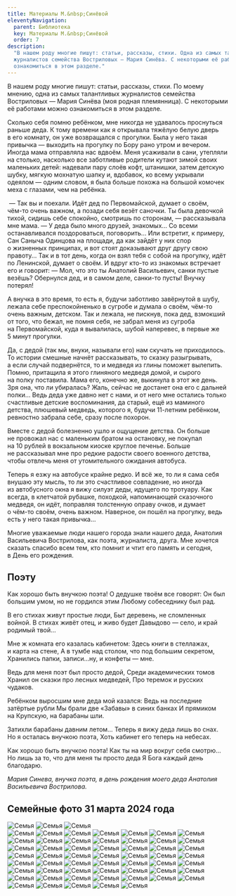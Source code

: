 ```yaml
---
title: Материалы М.&nbsp;Синёвой
eleventyNavigation:
  parent: Библиотека
  key: Материалы М.&nbsp;Синёвой
  order: 7
description:
  "В нашем роду многие пишут: статьи, рассказы, стихи. Одна из самых талантливых
  журналистов семейства Востриловых – Мария Синёва. С некоторыми её работами можно
  ознакомиться в этом разделе."
---
```


В&nbsp;нашем роду многие пишут: статьи, рассказы, стихи. По&nbsp;моему мнению, одна из&nbsp;самых талантливых журналистов семейства Востриловых&nbsp;&mdash; Мария Синёва (моя родная племянница). С&nbsp;некоторыми её работами можно ознакомиться в&nbsp;этом разделе.

Сколько себя помню ребёнком, мне никогда не&nbsp;удавалось проснуться раньше деда. К&nbsp;тому времени как я&nbsp;открывала тяжёлую белую дверь в&nbsp;его комнату, он&nbsp;уже возвращался с&nbsp;прогулки. Была у&nbsp;него такая привычка&nbsp;&mdash; выходить на&nbsp;прогулку по&nbsp;Бору рано утром и&nbsp;вечером. Иногда мама отправляла нас вдвоём. Меня усаживали в&nbsp;сани, утепляли на&nbsp;столько, насколько все заботливые родители кутают зимой своих маленьких детей: надевали пару слоёв кофт, штанишки, затем детскую шубку, мягкую мохнатую шапку и, вдобавок, ко&nbsp;всему укрывали одеялом&nbsp;&mdash; одним словом, я&nbsp;была больше похожа на&nbsp;большой комочек меха с&nbsp;глазами, чем на&nbsp;ребёнка.

&nbsp;&mdash; Так вы&nbsp;и&nbsp;поехали. Идёт дед по&nbsp;Первомайской, думает о&nbsp;своём, <nobr>чём-то</nobr> очень важном, а&nbsp;позади себя везёт саночки. Ты&nbsp;была девочкой тихой, сидишь себе спокойно, смотришь по&nbsp;сторонам,&nbsp;&mdash; рассказывала мне мама. &mdash;&nbsp;У&nbsp;деда было много друзей, знакомых&hellip; Со&nbsp;всеми останавливался поздороваться, поговорить&hellip; Или встретит, к&nbsp;примеру, Сан Саныча Одинцова на&nbsp;площади, да&nbsp;как зайдёт у&nbsp;них спор о&nbsp;жизненных принципах, и&nbsp;вот стоят доказывают друг другу свою правоту&hellip; Так и&nbsp;в&nbsp;тот день, когда он&nbsp;взял тебя с&nbsp;собой на&nbsp;прогулку, идёт по&nbsp;Ленинской, думает о&nbsp;своём. И&nbsp;вдруг <nobr>кто-то</nobr> из&nbsp;знакомых встречает его и&nbsp;говорит:&nbsp;&mdash; Мол, что это ты&nbsp;Анатолий Васильевич, санки пустые везёшь? Обернулся дед, и&nbsp;в&nbsp;самом деле, <nobr>санки-то</nobr> пусты! Внучку потерял!

А&nbsp;внучка в&nbsp;это время, то&nbsp;есть я, будучи заботливо завёрнутой в&nbsp;шубу, лежала себе преспокойненько в&nbsp;сугробе и&nbsp;думала о&nbsp;своём, <nobr>чём-то</nobr> очень важным, детском. Так и&nbsp;лежала, не&nbsp;пискнув, пока дед, взмокший от&nbsp;того, что бежал, не&nbsp;помня себя, не&nbsp;забрал меня из&nbsp;сугроба на&nbsp;Первомайской, куда я&nbsp;вывалилась, шубой наперевес, в&nbsp;первые&nbsp;же 5&nbsp;минут прогулки.

Да, с&nbsp;дедой (так мы, внуки, называли его) нам скучать не&nbsp;приходилось. То&nbsp;истории смешные начнёт рассказывать, то&nbsp;сказку разыгрывать, а&nbsp;если случай подвернётся, то&nbsp;и&nbsp;медведя из&nbsp;глины поможет вылепить. Помню, притащила я&nbsp;этого глиняного медведя домой, и&nbsp;сырого на&nbsp;полку поставила. Мама его, конечно&nbsp;же, выкинула в&nbsp;этот&nbsp;же день. Зря она, что&nbsp;ли убиралась? Жаль, сейчас не&nbsp;достанет она его с&nbsp;дальней полки&hellip; Ведь деда уже давно нет с&nbsp;нами, и&nbsp;от&nbsp;него мне остались только счастливые детские воспоминания, да&nbsp;старый, ещё из&nbsp;маминого детства, плюшевый медведь, которого я, будучи <nobr>11-летним</nobr> ребёнком, ревностно забрала себе, сразу после похорон.

Вместе с&nbsp;дедой болезненно ушло и&nbsp;ощущение детства. Он&nbsp;больше не&nbsp;провожал нас с&nbsp;маленьким братом на&nbsp;остановку, не&nbsp;покупал на&nbsp;10&nbsp;рублей в&nbsp;вокзальном киоске круглое печенье. Больше не&nbsp;рассказывал мне про редкие радости своего военного детства, чтобы отвлечь меня от&nbsp;утомительного ожидания автобуса.

Теперь я&nbsp;езжу на&nbsp;автобусе крайне редко. И&nbsp;всё&nbsp;же, то&nbsp;ли я&nbsp;сама себя внушаю эту мысль, то&nbsp;ли это счастливое совпадение, но&nbsp;иногда из&nbsp;автобусного окна я&nbsp;вижу силуэт деды, идущего по&nbsp;тротуару. Как всегда, в&nbsp;клетчатой рубашке, походкой, напоминающей сказочного медведя, он&nbsp;идёт, поправляя толстенную оправу очков, и&nbsp;думает о&nbsp;<nobr>чём-то</nobr> своём, очень важном. Наверное, он&nbsp;пошёл на&nbsp;прогулку, ведь есть у&nbsp;него такая привычка&hellip;

Многие уважаемые люди нашего города знали нашего деда, Анатолия Васильевича Вострилова, как поэта, журналиста, друга. Мне хочется сказать спасибо всем тем, кто помнит и&nbsp;чтит его память и&nbsp;сегодня, в&nbsp;День его рождения.

## Поэту

Как хорошо быть внучкою поэта!
О&nbsp;дедушке твоём все говорят:
Он&nbsp;был большим умом, но&nbsp;не&nbsp;гордился этим
Любому собеседнику был рад.

В&nbsp;его стихах живут простые люди,
Быт деревень, не&nbsp;сломленных войной.
В&nbsp;стихах живёт отец, и&nbsp;живо будет
Давыдово&nbsp;&mdash; село, и&nbsp;край родимый твой&hellip;

Мне&nbsp;ж комната его казалась кабинетом:
Здесь книги в&nbsp;стеллажах, и&nbsp;карта на&nbsp;стене,
А&nbsp;в&nbsp;тумбе над столом, что под большим секретом,
Хранились папки, записи&hellip;ну, и&nbsp;конфеты&nbsp;&mdash; мне.

Ведь для меня поэт был просто дедой,
Среди академических томов
Хранил он&nbsp;сказки про лесных медведей,
Про теремок и&nbsp;русских чудаков.

Ребёнком выросшим мне деда мой казался:
Ведь на&nbsp;последние затёртые рубли
Мы&nbsp;брали две &laquo;Забавы&raquo; в&nbsp;синих банках
И&nbsp;прямиком на&nbsp;Крупскую, на&nbsp;барабаны шли.

Затихли барабаны давним летом&hellip;
Теперь я&nbsp;вижу деда лишь во&nbsp;снах.
Но&nbsp;я&nbsp;осталась внучкою поэта,
Хоть кабинет его теперь на&nbsp;небесах.

Как хорошо быть внучкою поэта!
Как ты&nbsp;на&nbsp;мир вокруг себя смотрю&hellip;
Но&nbsp;лишь за&nbsp;то, что для меня ты&nbsp;просто деда
Я&nbsp;Бога каждый день благодарю.

_Мария Синева, внучка поэта,
в&nbsp;день рождения моего деда Анатолия Васильевича Вострилова._

## Семейные фото 31 марта 2024 года

![Семья](/assets/uploads/2024MashaDubova/1_DSC8824.jpg " ")
![Семья](/assets/uploads/2024MashaDubova/2_DSC8825.jpg " ")
![Семья](/assets/uploads/2024MashaDubova/3_DSC8826.jpg " ")  
![Семья](/assets/uploads/2024MashaDubova/4_DSC8828.jpg " ")
![Семья](/assets/uploads/2024MashaDubova/5_DSC8829.jpg " ")
![Семья](/assets/uploads/2024MashaDubova/6_DSC8831.jpg " ")
![Семья](/assets/uploads/2024MashaDubova/7_DSC8832.jpg " ")
![Семья](/assets/uploads/2024MashaDubova/8_DSC8847.jpg " ")
![Семья](/assets/uploads/2024MashaDubova/9_DSC8854.jpg " ")
![Семья](/assets/uploads/2024MashaDubova/10_DSC8867.jpg " ")
![Семья](/assets/uploads/2024MashaDubova/11_DSC8872.jpg " ")
![Семья](/assets/uploads/2024MashaDubova/12_DSC8874.jpg " ")
![Семья](/assets/uploads/2024MashaDubova/13_DSC8880.jpg " ")
![Семья](/assets/uploads/2024MashaDubova/14_DSC8883.jpg " ")
![Семья](/assets/uploads/2024MashaDubova/15_DSC8889.jpg " ")
![Семья](/assets/uploads/2024MashaDubova/16_DSC8897.jpg " ")
![Семья](/assets/uploads/2024MashaDubova/17_DSC8900.jpg " ")
![Семья](/assets/uploads/2024MashaDubova/18_DSC8902.jpg " ")
![Семья](/assets/uploads/2024MashaDubova/19_DSC8906.jpg " ")
![Семья](/assets/uploads/2024MashaDubova/20_DSC8909.jpg " ")
![Семья](/assets/uploads/2024MashaDubova/21_DSC8914.jpg " ")
![Семья](/assets/uploads/2024MashaDubova/22_DSC8932.jpg " ")
![Семья](/assets/uploads/2024MashaDubova/23_DSC8935.jpg " ")
![Семья](/assets/uploads/2024MashaDubova/24_DSC8940.jpg " ")
![Семья](/assets/uploads/2024MashaDubova/25_DSC8946.jpg " ")
![Семья](/assets/uploads/2024MashaDubova/26_DSC8964.jpg " ")
![Семья](/assets/uploads/2024MashaDubova/27_DSC8974.jpg " ")
![Семья](/assets/uploads/2024MashaDubova/28_DSC8978.jpg " ")
![Семья](/assets/uploads/2024MashaDubova/29_DSC8982.jpg " ")
![Семья](/assets/uploads/2024MashaDubova/30_DSC8984.jpg " ")
![Семья](/assets/uploads/2024MashaDubova/31_DSC8985.jpg " ")
![Семья](/assets/uploads/2024MashaDubova/32_DSC8991.jpg " ")
![Семья](/assets/uploads/2024MashaDubova/33_DSC8997.jpg " ")
![Семья](/assets/uploads/2024MashaDubova/34_DSC9000.jpg " ")
![Семья](/assets/uploads/2024MashaDubova/35_DSC9002.jpg " ")
![Семья](/assets/uploads/2024MashaDubova/36_DSC9006.jpg " ")
![Семья](/assets/uploads/2024MashaDubova/37_DSC9010.jpg " ")
![Семья](/assets/uploads/2024MashaDubova/38_DSC9011.jpg " ")
![Семья](/assets/uploads/2024MashaDubova/39_DSC9015.jpg " ")
![Семья](/assets/uploads/2024MashaDubova/40_DSC9026.jpg " ")
![Семья](/assets/uploads/2024MashaDubova/41_DSC9030.jpg " ")
![Семья](/assets/uploads/2024MashaDubova/42_DSC9039.jpg " ")
![Семья](/assets/uploads/2024MashaDubova/43_DSC9044.jpg " ")
![Семья](/assets/uploads/2024MashaDubova/44_DSC9045.jpg " ")
![Семья](/assets/uploads/2024MashaDubova/45_DSC9052.jpg " ")
![Семья](/assets/uploads/2024MashaDubova/46_DSC9059.jpg " ")
![Семья](/assets/uploads/2024MashaDubova/47_DSC9069.jpg " ")
![Семья](/assets/uploads/2024MashaDubova/48_DSC9074.jpg " ")
![Семья](/assets/uploads/2024MashaDubova/49_DSC9075.jpg " ")
![Семья](/assets/uploads/2024MashaDubova/50_DSC9086.jpg " ")
![Семья](/assets/uploads/2024MashaDubova/51_DSC9093.jpg " ")
![Семья](/assets/uploads/2024MashaDubova/52_DSC9095.jpg " ")
![Семья](/assets/uploads/2024MashaDubova/53_DSC9121.jpg " ")
![Семья](/assets/uploads/2024MashaDubova/54_DSC9131.jpg " ")
![Семья](/assets/uploads/2024MashaDubova/55_DSC9133.jpg " ")
![Семья](/assets/uploads/2024MashaDubova/56_DSC9137.jpg " ")
![Семья](/assets/uploads/2024MashaDubova/57_DSC9140.jpg " ")



